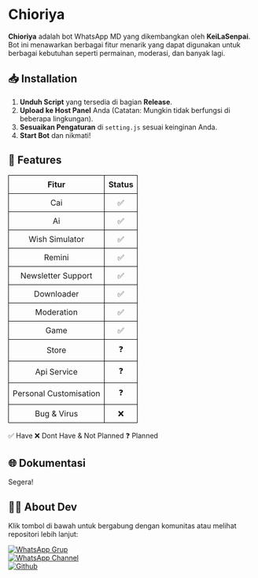 # Chioriya

**Chioriya** adalah bot WhatsApp MD yang dikembangkan oleh **KeiLaSenpai**. Bot ini menawarkan berbagai fitur menarik yang dapat digunakan untuk berbagai kebutuhan seperti permainan, moderasi, dan banyak lagi.

## 📥 Installation

1. **Unduh Script** yang tersedia di bagian **Release**.
2. **Upload ke Host Panel** Anda (Catatan: Mungkin tidak berfungsi di beberapa lingkungan).
3. **Sesuaikan Pengaturan** di `setting.js` sesuai keinginan Anda.
4. **Start Bot** dan nikmati!

## 🚀 Features

<table style="border-collapse: collapse; width: 100%;">
  <thead>
    <tr>
      <th style="border: 1px solid #000; padding: 8px; text-align: center;">Fitur</th>
      <th style="border: 1px solid #000; padding: 8px; text-align: center;">Status</th>
    </tr>
  </thead>
  <tbody>
    <tr>
      <td style="border: 1px solid #000; padding: 8px; text-align: center;">Cai</td>
      <td style="border: 1px solid #000; padding: 8px; text-align: center;">✅</td>
    </tr>
    <tr>
      <td style="border: 1px solid #000; padding: 8px; text-align: center;">Ai</td>
      <td style="border: 1px solid #000; padding: 8px; text-align: center;">✅</td>
    </tr>
    <tr>
      <td style="border: 1px solid #000; padding: 8px; text-align: center;">Wish Simulator</td>
      <td style="border: 1px solid #000; padding: 8px; text-align: center;">✅</td>
    </tr>
    <tr>
      <td style="border: 1px solid #000; padding: 8px; text-align: center;">Remini</td>
      <td style="border: 1px solid #000; padding: 8px; text-align: center;">✅</td>
    </tr>
    <tr>
      <td style="border: 1px solid #000; padding: 8px; text-align: center;">Newsletter Support</td>
      <td style="border: 1px solid #000; padding: 8px; text-align: center;">✅</td>
    </tr>
    <tr>
      <td style="border: 1px solid #000; padding: 8px; text-align: center;">Downloader</td>
      <td style="border: 1px solid #000; padding: 8px; text-align: center;">✅</td>
    </tr>
    <tr>
      <td style="border: 1px solid #000; padding: 8px; text-align: center;">Moderation</td>
      <td style="border: 1px solid #000; padding: 8px; text-align: center;">✅</td>
    </tr>
    <tr>
      <td style="border: 1px solid #000; padding: 8px; text-align: center;">Game</td>
      <td style="border: 1px solid #000; padding: 8px; text-align: center;">✅</td>
    </tr>
    <tr>
      <td style="border: 1px solid #000; padding: 8px; text-align: center;">Store</td>
      <td style="border: 1px solid #000; padding: 8px; text-align: center;">❓</td>
    </tr>
    <tr>
      <td style="border: 1px solid #000; padding: 8px; text-align: center;">Api Service</td>
      <td style="border: 1px solid #000; padding: 8px; text-align: center;">❓</td>
    </tr>
    <tr>
      <td style="border: 1px solid #000; padding: 8px; text-align: center;">Personal Customisation</td>
      <td style="border: 1px solid #000; padding: 8px; text-align: center;">❓</td>
    </tr>
    <tr>
      <td style="border: 1px solid #000; padding: 8px; text-align: center;">Bug & Virus</td>
      <td style="border: 1px solid #000; padding: 8px; text-align: center;">❌</td>
    </tr>
  </tbody>
</table>


✅   Have
❌   Dont Have & Not Planned
❓   Planned

## 🌐 Dokumentasi
Segera!
## 👨‍💻 About Dev

Klik tombol di bawah untuk bergabung dengan komunitas atau melihat repositori lebih lanjut:

[![WhatsApp Grup](https://img.shields.io/badge/Grup%20WA-Join-green)](https://chat.whatsapp.com/CjCEnQRtlqV3NGRfekH8FV)  
[![WhatsApp Channel](https://img.shields.io/badge/Channel%20WA-Subscribe-blue)](https://whatsapp.com/channel/0029VafeXnbDTkK4EwjVay2T)  
[![Github](https://img.shields.io/badge/Github-Visit-black)](https://github.com/TerserahGw)
